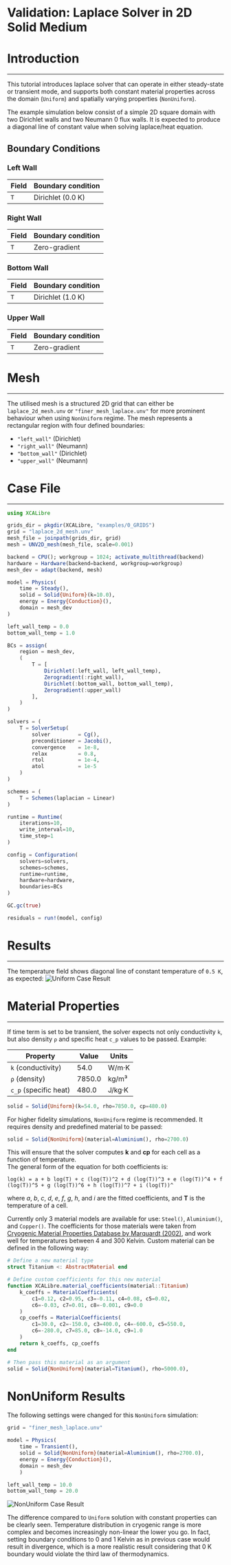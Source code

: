 # Validation: Laplace Solver in 2D Solid Medium

# Introduction
---
This tutorial introduces laplace solver that can operate in either steady-state or transient mode, and supports both constant material properties across the domain (`Uniform`) and spatially varying properties (`NonUniform`).

The example simulation below consist of a simple 2D square domain with two Dirichlet walls and two Neumann 0 flux walls. It is expected to produce a diagonal line of constant value when solving laplace/heat equation.
## Boundary Conditions

### Left Wall

| Field | Boundary condition |
| ----- | ------------------ |
| `T`   | Dirichlet (0.0 K) |

### Right Wall

| Field | Boundary condition |
| ----- | ------------------ |
| `T`   | Zero-gradient       |

### Bottom Wall

| Field | Boundary condition |
| ----- | ------------------ |
| `T`   | Dirichlet (1.0 K) |

### Upper Wall

| Field | Boundary condition |
| ----- | ------------------ |
| `T`   | Zero-gradient       |

# Mesh
---

The utilised mesh is a structured 2D grid that can either be `laplace_2d_mesh.unv` or `"finer_mesh_laplace.unv"` for more prominent behaviour when using `NonUniform` regime. The mesh represents a rectangular region with four defined boundaries:

- `"left_wall"` (Dirichlet)
- `"right_wall"` (Neumann)
- `"bottom_wall"` (Dirichlet)
- `"upper_wall"` (Neumann)

# Case File
---

```julia
using XCALibre

grids_dir = pkgdir(XCALibre, "examples/0_GRIDS")
grid = "laplace_2d_mesh.unv"
mesh_file = joinpath(grids_dir, grid)
mesh = UNV2D_mesh(mesh_file, scale=0.001)

backend = CPU(); workgroup = 1024; activate_multithread(backend)
hardware = Hardware(backend=backend, workgroup=workgroup)
mesh_dev = adapt(backend, mesh)

model = Physics(
    time = Steady(),
    solid = Solid{Uniform}(k=10.0),
    energy = Energy{Conduction}(),
    domain = mesh_dev
)

left_wall_temp = 0.0
bottom_wall_temp = 1.0

BCs = assign(
    region = mesh_dev,
    (
        T = [     
            Dirichlet(:left_wall, left_wall_temp),
            Zerogradient(:right_wall),
            Dirichlet(:bottom_wall, bottom_wall_temp),
            Zerogradient(:upper_wall)
        ],
    )
)

solvers = (
    T = SolverSetup(
        solver         = Cg(),
        preconditioner = Jacobi(),
        convergence    = 1e-8,
        relax          = 0.8,
        rtol           = 1e-4,
        atol           = 1e-5
    )
)

schemes = (
    T = Schemes(laplacian = Linear)
)

runtime = Runtime(
    iterations=10,
    write_interval=10,
    time_step=1
)

config = Configuration(
    solvers=solvers,
    schemes=schemes,
    runtime=runtime,
    hardware=hardware,
    boundaries=BCs
)

GC.gc(true)

residuals = run!(model, config)

```
# Results
---

The temperature field shows diagonal line of constant temperature of `0.5 K`, as expected:
![Uniform Case Result](figures/06/uniform.png)

# Material Properties
---
If time term is set to be transient, the solver expects not only conductivity `k`, but also density `ρ` and specific heat `c_p` values to be passed. Example:


| Property       | Value     | Units         |
|----------------|-----------|---------------|
| `k` (conductivity) | 54.0      | W/m·K         |
| `ρ` (density)      | 7850.0    | kg/m³         |
| `c_p` (specific heat) | 480.0     | J/kg·K        |


```julia
solid = Solid{Uniform}(k=54.0, rho=7850.0, cp=480.0)
```

For higher fidelity simulations, `NonUniform` regime is recommended. It requires density and predefined material to be passed:
```julia
solid = Solid{NonUniform}(material=Aluminium(), rho=2700.0)
```
This will ensure that the solver computes **k** and **cp** for each cell as a function of temperature.  
The general form of the equation for both coefficients is:

``log(k) = a + b log(T) + c (log(T))^2 + d (log(T))^3 + e (log(T))^4 + f (log(T))^5 + g (log(T))^6 + h (log(T))^7 + i (log(T))^``

where *a*, *b*, *c*, *d*, *e*, *f*, *g*, *h*, and *i* are the fitted coefficients, and **T** is the temperature of a cell.

Currently only 3 material models are available for use: `Steel()`, `Aluminium()`, and `Copper()`. The coefficients for those materials were taken from [Cryogenic Material Properties Database by Marquardt (2002)](https://www.researchgate.net/publication/226513158_Cryogenic_Material_Properties_Database), and work well for temperatures between 4 and 300 Kelvin.
Custom material can be defined in the following way:
```julia
# Define a new material type
struct Titanium <: AbstractMaterial end

# Define custom coefficients for this new material
function XCALibre.material_coefficients(material::Titanium)
    k_coeffs = MaterialCoefficients(
        c1=0.12, c2=0.95, c3=-0.11, c4=0.08, c5=0.02,
        c6=-0.03, c7=0.01, c8=-0.001, c9=0.0
    )
    cp_coeffs = MaterialCoefficients(
        c1=30.0, c2=-150.0, c3=400.0, c4=-600.0, c5=550.0,
        c6=-280.0, c7=85.0, c8=-14.0, c9=1.0
    )
    return k_coeffs, cp_coeffs
end

# Then pass this material as an argument
solid = Solid{NonUniform}(material=Titanium(), rho=5000.0),
```


# NonUniform Results

The following settings were changed for this `NonUniform` simulation:
```julia
grid = "finer_mesh_laplace.unv"

model = Physics(
    time = Transient(),
    solid = Solid{NonUniform}(material=Aluminium(), rho=2700.0),
    energy = Energy{Conduction}(),
    domain = mesh_dev
    )

left_wall_temp = 10.0
bottom_wall_temp = 20.0
```

![NonUniform Case Result](figures/06/nonuniform.png)

The difference compared to `Uniform` solution with constant properties can be clearly seen. Temperature distribution in cryogenic range is more complex and becomes increasingly non-linear the lower you go. In fact, setting boundary conditions to 0 and 1 Kelvin as in previous case would result in divergence, which is a more realistic result considering that 0 K boundary would violate the third law of thermodynamics.